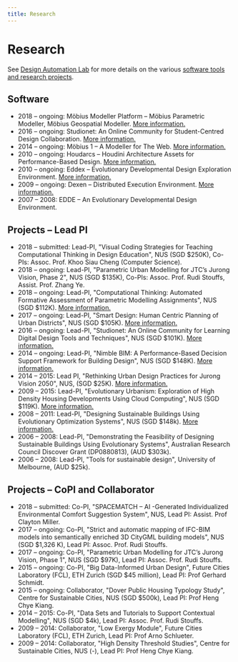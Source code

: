 ```yaml
---
title: Research
---
```

# Research

See [Design Automation Lab](http://design-automation.net) for more details on the various [software tools and research projects](http://design-automation.net/research.html).

## Software

- 2018 – ongoing: Möbius Modeller Platform – Möbius Parametric Modeller, Möbius Geospatial Modeller. [More information.](http://design-automation.net/software/mobius/index.html)
- 2016 – ongoing: Studionet: An Online Community for Student-Centred Design Collaboration. [More information.](http://design-automation.net/software/studionet/index.html)
- 2014 – ongoing: Möbius 1 – A Modeller for The Web. [More information.](http://design-automation.net/software/mobius/mobius_prototype.html)
- 2010 – ongoing: Houdarcs – Houdini Architecture Assets for Performance-Based Design. [More information.](http://design-automation.net/software/houdarcs/index.html)
- 2010 – ongoing: Eddex – Evolutionary Developmental Design Exploration Environment. [More information.](http://design-automation.net/software/eddex/index.html)
- 2009 – ongoing: Dexen – Distributed Execution Environment. [More information.](http://design-automation.net/software/dexen/index.html)
- 2007 – 2008: EDDE – An Evolutionary Developmental Design Environment.

## Projects – Lead PI
- 2018 – submitted: Lead-PI, "Visual Coding Strategies for Teaching Computational Thinking in Design Education", NUS (SGD $250K), Co-PIs: Assoc. Prof. Khoo Siau Cheng (Computer Science).
- 2018 – ongoing: Lead-PI, "Parametric Urban Modelling for JTC’s Jurong Vision, Phase 2", NUS (SGD $135K), Co-PIs: Assoc. Prof. Rudi Stouffs, Assist. Prof. Zhang Ye.
- 2018 – ongoing: Lead-PI, "Computational Thinking: Automated Formative Assessment of Parametric Modelling Assignments", NUS (SGD $112K). [More information.](http://design-automation.net/projects/comp_think.html)
- 2017 – ongoing: Lead-PI, "Smart Design: Human Centric Planning of Urban Districts", NUS (SGD $105K). [More information.](http://design-automation.net/projects/smart_design.html)
- 2016 – ongoing: Lead-PI, "Studionet: An Online Community for Learning Digital Design Tools and Techniques", NUS (SGD $101K). [More information.](http://design-automation.net/projects/studionet.html)
- 2014 – ongoing: Lead-PI, "Nimble BIM: A Performance-Based Decision Support Framework for Building Design", NUS (SGD $148K). [More information.](http://design-automation.net/projects/nimble_bim.html)
- 2014 – 2015: Lead PI, "Rethinking Urban Design Practices for Jurong Vision 2050", NUS, (SGD $25K). [More information.](http://design-automation.net/projects/jurong_vision.html)
- 2009 – 2015: Lead-PI, "Evolutionary Urbanism: Exploration of High Density Housing Developments Using Cloud Computing", NUS (SGD $119K). [More information.](http://design-automation.net/projects/evo_urban.html)
- 2008 – 2011: Lead-PI, "Designing Sustainable Buildings Using Evolutionary Optimization Systems", NUS (SGD $148k). [More information.](http://design-automation.net/projects/evo_bldgs.html)
- 2006 – 2008: Lead-PI, "Demonstrating the Feasibility of Designing Sustainable Buildings Using Evolutionary Systems", Australian Research Council Discover Grant (DP0880813), (AUD $303k).
- 2006 – 2008: Lead-PI, "Tools for sustainable design", University of Melbourne, (AUD $25k).

## Projects – CoPI and Collaborator

- 2018 – submitted: Co-PI, "SPACEMATCH – AI -Generated Individualized Environmental Comfort Suggestion System", NUS, Lead PI: Assist. Prof Clayton Miller.
- 2017 – ongoing: Co-PI, "Strict and automatic mapping of IFC-BIM models into semantically enriched 3D CityGML building models", NUS (SGD $1,326 K), Lead PI: Assoc. Prof. Rudi Stouffs.
- 2017 – ongoing: Co-PI, "Parametric Urban Modelling for JTC’s Jurong Vision, Phase 1", NUS (SGD $97K), Lead PI: Assoc. Prof. Rudi Stouffs.
- 2015 – ongoing: Co-PI, "Big Data-Informed Urban Design", Future Cities Laboratory (FCL), ETH Zurich (SGD $45 million), Lead PI: Prof Gerhard Schmidt.
- 2015 – ongoing: Collaborator, "Dover Public Housing Typology Study", Centre for Sustainable Cities, NUS (SGD $500k), Lead PI: Prof Heng Chye Kiang.
- 2014 – 2015: Co-PI, "Data Sets and Tutorials to Support Contextual Modelling", NUS (SGD $4k), Lead PI: Assoc. Prof. Rudi Stouffs.
- 2009 – 2014: Collaborator, "Low Exergy Module", Future Cities Laboratory (FCL), ETH Zurich, Lead PI: Prof Arno Schlueter.
- 2009 – 2014: Collaborator, "High Density Threshold Studies", Centre for Sustainable Cities, NUS (-), Lead PI: Prof Heng Chye Kiang.
